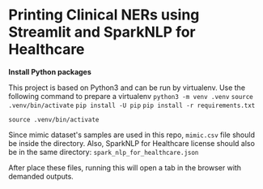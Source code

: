 # Printing Clinical NERs using Streamlit and SparkNLP for Healthcare

**Install Python packages**

This project is based on Python3 and can be run by virtualenv. Use the following command to prepare a virtualenv
`
python3 -m venv .venv
`
`
source .venv/bin/activate
`
`
pip install -U pip
`
`
pip install -r requirements.txt
`

`source .venv/bin/activate`

Since mimic dataset's samples are used in this repo, `mimic.csv` file should be inside the directory.
Also, SparkNLP for Healthcare license should also be in the same directory: `spark_nlp_for_healthcare.json`

After place these files, running this will open a tab in the browser with demanded outputs.

